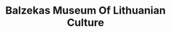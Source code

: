 ---
layout: repo
title: "Balzekas Museum Of Lithuanian Culture"
id: 15724
permalink: repos/15724/
---